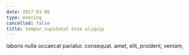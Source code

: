 ```yaml
---
date: 2017-01-08
type: meeting
cancelled: false
title: tempor cupidatat esse aliquip
---
```

laboris nulla occaecat pariatur. consequat. amet, elit, proident, veniam,